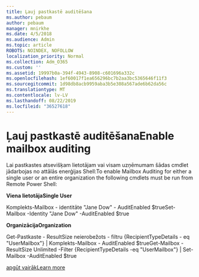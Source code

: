 ```yaml
---
title: Ļauj pastkastē auditēšana
ms.author: pebaum
author: pebaum
manager: mnirkhe
ms.date: 4/5/2018
ms.audience: Admin
ms.topic: article
ROBOTS: NOINDEX, NOFOLLOW
localization_priority: Normal
ms.collection: Adm_O365
ms.custom: ''
ms.assetid: 19997b0a-394f-4943-8908-c601696a332c
ms.openlocfilehash: 1ef60017f1ea656296bc7b2aa3bc5365646f11f3
ms.sourcegitcommit: 1d98db8acb9959aba3b5e308a567ade6b62da56c
ms.translationtype: MT
ms.contentlocale: lv-LV
ms.lasthandoff: 08/22/2019
ms.locfileid: "36527618"
---
```

# <a name="enable-mailbox-auditing"></a><span data-ttu-id="5a354-102">Ļauj pastkastē auditēšana</span><span class="sxs-lookup"><span data-stu-id="5a354-102">Enable mailbox auditing</span></span>

<span data-ttu-id="5a354-103">Lai pastkastes atsevišķam lietotājam vai visam uzņēmumam šādas cmdlet jādarbojas no attālās enerģijas Shell:</span><span class="sxs-lookup"><span data-stu-id="5a354-103">To enable Mailbox Auditing for either a single user or an entire organization the following cmdlets must be run from Remote Power Shell:</span></span>
  
 <span data-ttu-id="5a354-104">**Viena lietotāja**</span><span class="sxs-lookup"><span data-stu-id="5a354-104">**Single User**</span></span>
  
<span data-ttu-id="5a354-105">Komplekts-Mailbox - identitāte "Jane Dow" - AuditEnabled $true</span><span class="sxs-lookup"><span data-stu-id="5a354-105">Set-Mailbox -Identity "Jane Dow" -AuditEnabled $true</span></span>
  
 <span data-ttu-id="5a354-106">**Organizācija**</span><span class="sxs-lookup"><span data-stu-id="5a354-106">**Organization**</span></span>
  
<span data-ttu-id="5a354-107">Get-Pastkaste - ResultSize neierobežots - filtru {RecipientTypeDetails - eq "UserMailbox"} | Komplekts-Mailbox - AuditEnabled $true</span><span class="sxs-lookup"><span data-stu-id="5a354-107">Get-Mailbox -ResultSize Unlimited -Filter {RecipientTypeDetails -eq "UserMailbox"} | Set-Mailbox -AuditEnabled $true</span></span>
  
[<span data-ttu-id="5a354-108">apgūt vairāk</span><span class="sxs-lookup"><span data-stu-id="5a354-108">Learn more</span></span>](https://support.office.com/article/aaca8987-5b62-458b-9882-c28476a66918)
  

